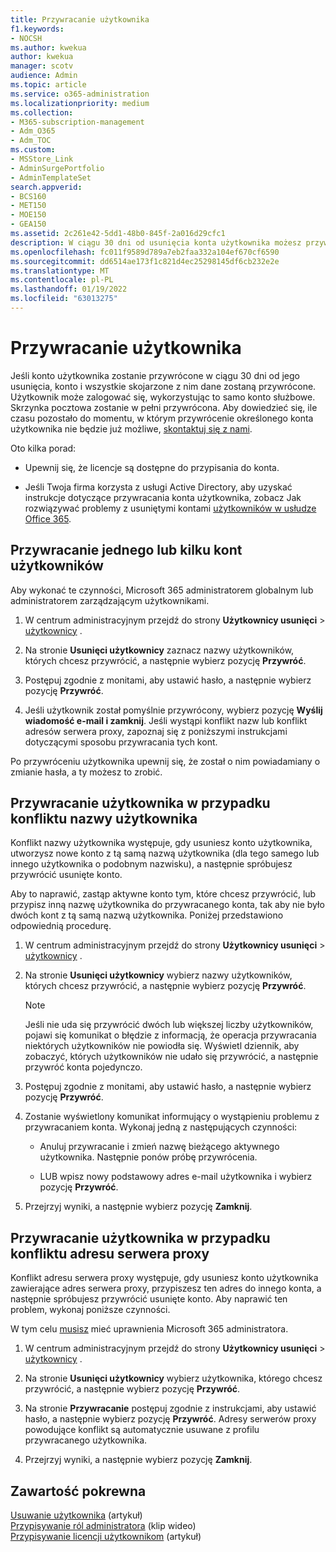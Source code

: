 ```yaml
---
title: Przywracanie użytkownika
f1.keywords:
- NOCSH
ms.author: kwekua
author: kwekua
manager: scotv
audience: Admin
ms.topic: article
ms.service: o365-administration
ms.localizationpriority: medium
ms.collection:
- M365-subscription-management
- Adm_O365
- Adm_TOC
ms.custom:
- MSStore_Link
- AdminSurgePortfolio
- AdminTemplateSet
search.appverid:
- BCS160
- MET150
- MOE150
- GEA150
ms.assetid: 2c261e42-5dd1-48b0-845f-2a016d29cfc1
description: W ciągu 30 dni od usunięcia konta użytkownika możesz przywrócić konto i wszystkie dane, a użytkownik może zalogować się przy użyciu tego samego konta.
ms.openlocfilehash: fc011f9589d789a7eb2faa332a104ef670cf6590
ms.sourcegitcommit: dd6514ae173f1c821d4ec25298145df6cb232e2e
ms.translationtype: MT
ms.contentlocale: pl-PL
ms.lasthandoff: 01/19/2022
ms.locfileid: "63013275"
---
```

# <a name="restore-a-user"></a>Przywracanie użytkownika
   
Jeśli konto użytkownika zostanie przywrócone w ciągu 30 dni od jego usunięcia, konto i wszystkie skojarzone z nim dane zostaną przywrócone. Użytkownik może zalogować się, wykorzystując to samo konto służbowe. Skrzynka pocztowa zostanie w pełni przywrócona. Aby dowiedzieć się, ile czasu pozostało do momentu, w którym przywrócenie określonego konta użytkownika nie będzie już możliwe, [skontaktuj się z nami](../../business-video/get-help-support.md).
  
Oto kilka porad:
  
- Upewnij się, że licencje są dostępne do przypisania do konta.
    
- Jeśli Twoja firma korzysta z usługi Active Directory, aby uzyskać instrukcje dotyczące przywracania konta użytkownika, zobacz Jak rozwiązywać problemy z usuniętymi kontami [użytkowników w usłudze Office 365](/office365/troubleshoot/active-directory/restore-deleted-user-accounts). 
    
## <a name="restore-one-or-more-user-accounts"></a>Przywracanie jednego lub kilku kont użytkowników

Aby wykonać te czynności, Microsoft 365 administratorem globalnym lub administratorem zarządzającym użytkownikami. 

1. W centrum administracyjnym przejdź do strony **Użytkownicy usunięci** \> <a href="https://go.microsoft.com/fwlink/p/?linkid=2071581" target="_blank">użytkownicy</a> .

2. Na stronie **Usunięci użytkownicy** zaznacz nazwy użytkowników, których chcesz przywrócić, a następnie wybierz pozycję **Przywróć**.
    
3. Postępuj zgodnie z monitami, aby ustawić hasło, a następnie wybierz pozycję **Przywróć**.
    
4. Jeśli użytkownik został pomyślnie przywrócony, wybierz pozycję **Wyślij wiadomość e-mail i zamknij**. Jeśli wystąpi konflikt nazw lub konflikt adresów serwera proxy, zapoznaj się z poniższymi instrukcjami dotyczącymi sposobu przywracania tych kont.
    
Po przywróceniu użytkownika upewnij się, że został o nim powiadamiany o zmianie hasła, a ty możesz to zrobić.
  
## <a name="restore-a-user-that-has-a-user-name-conflict"></a>Przywracanie użytkownika w przypadku konfliktu nazwy użytkownika

Konflikt nazwy użytkownika występuje, gdy usuniesz konto użytkownika, utworzysz nowe konto z tą samą nazwą użytkownika (dla tego samego lub innego użytkownika o podobnym nazwisku), a następnie spróbujesz przywrócić usunięte konto.
  
Aby to naprawić, zastąp aktywne konto tym, które chcesz przywrócić, lub przypisz inną nazwę użytkownika do przywracanego konta, tak aby nie było dwóch kont z tą samą nazwą użytkownika. Poniżej przedstawiono odpowiednią procedurę.

1. W centrum administracyjnym przejdź do strony **Użytkownicy usunięci** \> <a href="https://go.microsoft.com/fwlink/p/?linkid=2071581" target="_blank">użytkownicy</a> .
  
2. Na stronie **Usunięci użytkownicy** wybierz nazwy użytkowników, których chcesz przywrócić, a następnie wybierz pozycję **Przywróć**.
    
    > [!NOTE]
    > Jeśli nie uda się przywrócić dwóch lub większej liczby użytkowników, pojawi się komunikat o błędzie z informacją, że operacja przywracania niektórych użytkowników nie powiodła się. Wyświetl dziennik, aby zobaczyć, których użytkowników nie udało się przywrócić, a następnie przywróć konta pojedynczo. 
  
3. Postępuj zgodnie z monitami, aby ustawić hasło, a następnie wybierz pozycję **Przywróć**.
    
4. Zostanie wyświetlony komunikat informujący o wystąpieniu problemu z przywracaniem konta. Wykonaj jedną z następujących czynności:
    
     - Anuluj przywracanie i zmień nazwę bieżącego aktywnego użytkownika. Następnie ponów próbę przywrócenia.
    
     - LUB wpisz nowy podstawowy adres e-mail użytkownika i wybierz pozycję **Przywróć**.
    
5. Przejrzyj wyniki, a następnie wybierz pozycję **Zamknij**.
    
## <a name="restore-a-user-that-has-a-proxy-address-conflict"></a>Przywracanie użytkownika w przypadku konfliktu adresu serwera proxy

Konflikt adresu serwera proxy występuje, gdy usuniesz konto użytkownika zawierające adres serwera proxy, przypiszesz ten adres do innego konta, a następnie spróbujesz przywrócić usunięte konto. Aby naprawić ten problem, wykonaj poniższe czynności.
  
W tym celu [musisz](about-admin-roles.md) mieć uprawnienia Microsoft 365 administratora. 

1. W centrum administracyjnym przejdź do strony **Użytkownicy usunięci** \> <a href="https://go.microsoft.com/fwlink/p/?linkid=2071581" target="_blank">użytkownicy</a> .

2. Na stronie **Usunięci użytkownicy** wybierz użytkownika, którego chcesz przywrócić, a następnie wybierz pozycję **Przywróć**. 
    
3. Na stronie **Przywracanie** postępuj zgodnie z instrukcjami, aby ustawić hasło, a następnie wybierz pozycję **Przywróć**. Adresy serwerów proxy powodujące konflikt są automatycznie usuwane z profilu przywracanego użytkownika.
    
4. Przejrzyj wyniki, a następnie wybierz pozycję **Zamknij**.

## <a name="related-content"></a>Zawartość pokrewna

[Usuwanie użytkownika](delete-a-user.md) (artykuł)\
[Przypisywanie ról administratora](assign-admin-roles.md) (klip wideo)\
[Przypisywanie licencji użytkownikom](../manage/assign-licenses-to-users.md) (artykuł)
